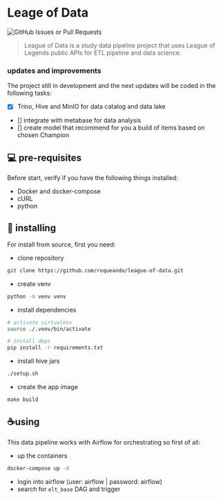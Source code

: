 # Leage of Data

![GitHub Issues or Pull Requests](https://img.shields.io/github/issues-pr/roqueando/league-of-data)

> League of Data is a study data pipeline project that uses League of Legends public APIs for ETL pipeline and data science.

### updates and improvements

The project still in development and the next updates will be coded in the following tasks:
- [x] Trino, Hive and MinIO for data catalog and data lake
- [] integrate with metabase for data analysis
- [] create model that recommend for you a build of items based on chosen Champion

## 💻 pre-requisites

Before start, verify if you have the following things installed:
- Docker and docker-compose
- cURL
- python

## 🚀 installing

For install from source, first you need:

- clone repository
```sh
git clone https://github.com/roqueando/league-of-data.git
```

- create venv
```sh
python -m venv venv
```

- install dependencies
```sh
# activate virtualenv
source ./.venv/bin/activate

# install deps
pip install -r requirements.txt
```

- install hive jars
```sh
./setup.sh
```

- create the app image
```sh
make build
```

## ☕using

This data pipeline works with Airflow for orchestrating so first of all:
- up the containers

```sh
docker-compose up -d
```
- login into airflow (user: airflow | password: airflow)
- search for `elt_base` DAG and trigger

